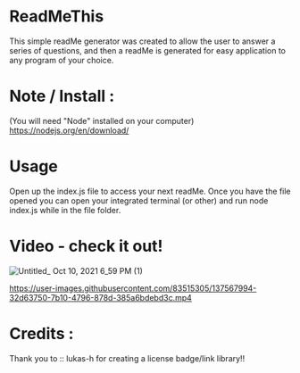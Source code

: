 # ReadMeThis
  This simple readMe generator was created to allow the user to answer a series of questions, and then a readMe is generated for easy application to any program of your choice.
# Note / Install : 
(You will need "Node" installed on your computer) https://nodejs.org/en/download/

# Usage 
  Open up the index.js file to access your next readMe. Once you have the file opened you can open your integrated terminal (or other) 
  and run node index.js while in the file folder.
  
# Video - check it out!
![Untitled_ Oct 10, 2021 6_59 PM (1)](https://user-images.githubusercontent.com/83515305/136717548-862e4c87-8a94-4386-8860-6bab90c23e03.gif)


https://user-images.githubusercontent.com/83515305/137567994-32d63750-7b10-4796-878d-385a6bdebd3c.mp4



# Credits : 
Thank you to :: lukas-h for creating a license badge/link library!!
